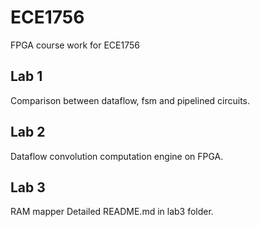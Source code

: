 # ECE1756
FPGA course work for ECE1756

## Lab 1
Comparison between dataflow, fsm and pipelined circuits.

## Lab 2
Dataflow convolution computation engine on FPGA.

## Lab 3
RAM mapper
Detailed README.md in lab3 folder.
